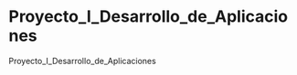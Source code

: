 Proyecto_I_Desarrollo_de_Aplicaciones
=====================================

Proyecto_I_Desarrollo_de_Aplicaciones